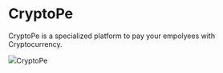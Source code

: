 # CryptoPe

CryptoPe is a specialized platform to pay your empolyees with Cryptocurrency.

<img src="https://media.discordapp.net/attachments/978224263704232006/980190596377489438/iMac_-_1_6.png">CryptoPe</img>
